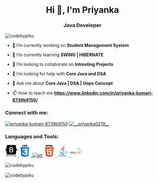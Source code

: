 <h1 align="center">Hi 👋, I'm Priyanka</h1>
<h3 align="center">Java Developer</h3>

<p align="left"> <img src="https://komarev.com/ghpvc/?username=codebypiku&label=Profile%20views&color=0e75b6&style=flat" alt="codebypiku" /> </p>

- 🔭 I’m currently working on **Student Management System**

- 🌱 I’m currently learning **SWING | HIBERNATE**

- 👯 I’m looking to collaborate on **Intresting Projects**

- 🤝 I’m looking for help with **Core Java and DSA**

- 💬 Ask me about **Core Java | DSA | Oops Concept**

- 📫 How to reach me **https://www.linkedin.com/in/priyanka-kumari-8739b9150/**

<h3 align="left">Connect with me:</h3>
<p align="left">
<a href="https://linkedin.com/in/priyanka-kumari-8739b9150" target="blank"><img align="center" src="https://raw.githubusercontent.com/rahuldkjain/github-profile-readme-generator/master/src/images/icons/Social/linked-in-alt.svg" alt="priyanka-kumari-8739b9150" height="30" width="40" /></a>
<a href="https://instagram.com/__priyanka0219__" target="blank"><img align="center" src="https://raw.githubusercontent.com/rahuldkjain/github-profile-readme-generator/master/src/images/icons/Social/instagram.svg" alt="__priyanka0219__" height="30" width="40" /></a>
</p>

<h3 align="left">Languages and Tools:</h3>
<p align="left"> <a href="https://getbootstrap.com" target="_blank" rel="noreferrer"> <img src="https://raw.githubusercontent.com/devicons/devicon/master/icons/bootstrap/bootstrap-plain-wordmark.svg" alt="bootstrap" width="40" height="40"/> </a> <a href="https://www.w3schools.com/css/" target="_blank" rel="noreferrer"> <img src="https://raw.githubusercontent.com/devicons/devicon/master/icons/css3/css3-original-wordmark.svg" alt="css3" width="40" height="40"/> </a> <a href="https://git-scm.com/" target="_blank" rel="noreferrer"> <img src="https://www.vectorlogo.zone/logos/git-scm/git-scm-icon.svg" alt="git" width="40" height="40"/> </a> <a href="https://www.w3.org/html/" target="_blank" rel="noreferrer"> <img src="https://raw.githubusercontent.com/devicons/devicon/master/icons/html5/html5-original-wordmark.svg" alt="html5" width="40" height="40"/> </a> <a href="https://www.java.com" target="_blank" rel="noreferrer"> <img src="https://raw.githubusercontent.com/devicons/devicon/master/icons/java/java-original.svg" alt="java" width="40" height="40"/> </a> <a href="https://www.mysql.com/" target="_blank" rel="noreferrer"> <img src="https://raw.githubusercontent.com/devicons/devicon/master/icons/mysql/mysql-original-wordmark.svg" alt="mysql" width="40" height="40"/> </a> </p>

<p><img align="center" src="https://github-readme-stats.vercel.app/api/top-langs?username=codebypiku&show_icons=true&locale=en&layout=compact" alt="codebypiku" /></p>

<p><img align="center" src="https://github-readme-streak-stats.herokuapp.com/?user=codebypiku&" alt="codebypiku" /></p>
